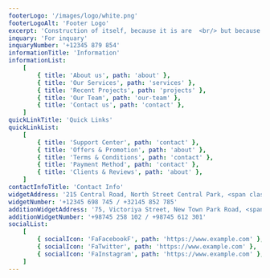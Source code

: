 ```yaml
---
footerLogo: '/images/logo/white.png'
footerLogoAlt: 'Footer Logo'
excerpt: 'Construction of itself, because it is are  <br/> but because some proper style design is occur in toil and pain pleasure'
inquary: 'For inquary'
inquaryNumber: '+12345 879 854'
informationTitle: 'Information'
informationList:
    [
        { title: 'About us', path: 'about' },
        { title: 'Our Services', path: 'services' },
        { title: 'Recent Projects', path: 'projects' },
        { title: 'Our Team', path: 'our-team' },
        { title: 'Contact us', path: 'contact' },
    ]
quickLinkTitle: 'Quick Links'
quickLinkList:
    [
        { title: 'Support Center', path: 'contact' },
        { title: 'Offers & Promotion', path: 'about' },
        { title: 'Terms & Conditions', path: 'contact' },
        { title: 'Payment Method', path: 'contact' },
        { title: 'Clients & Reviews', path: 'about' },
    ]
contactInfoTitle: 'Contact Info'
widgetAddress: '215 Central Road, North Street Central Park, <span class="text-primary">New York, USA</span>'
widgetNumber: '+12345 698 745 / +32145 852 785'
additionWidgetAddress: '75, Victoriya Street, New Town Park Road, <span class="text-primary">Sydney, Australia</span>'
additionWidgetNumber: '+98745 258 102 / +98745 612 301'
socialList:
    [
        { socialIcon: 'FaFacebookF', path: 'https://www.example.com' },
        { socialIcon: 'FaTwitter', path: 'https://www.example.com' },
        { socialIcon: 'FaInstagram', path: 'https://www.example.com' },
    ]
---
```


